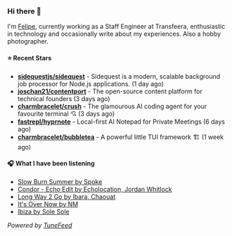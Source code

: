 ### Hi there 👋

I'm [Felipe](https://felipevm.com), currently working as a Staff Engineer at Transfeera, enthusiastic in technology and occasionally write about my experiences. Also a hobby photographer.

#### ⭐ Recent Stars
- **[sidequestjs/sidequest](https://github.com/sidequestjs/sidequest)** - Sidequest is a modern, scalable background job processor for Node.js applications. (1 day ago)
- **[joschan21/contentport](https://github.com/joschan21/contentport)** - The open-source content platform for technical founders (3 days ago)
- **[charmbracelet/crush](https://github.com/charmbracelet/crush)** - The glamourous AI coding agent for your favourite terminal 💘 (3 days ago)
- **[fastrepl/hyprnote](https://github.com/fastrepl/hyprnote)** - Local-first AI Notepad for Private Meetings (6 days ago)
- **[charmbracelet/bubbletea](https://github.com/charmbracelet/bubbletea)** - A powerful little TUI framework 🏗 (1 week ago)

#### 🎧 What I have been listening
- [Slow Burn Summer by Spoke](https://open.spotify.com/track/4GoLJa9qoKFvSpBBOXNPGd)
- [Condor - Echo Edit by Echolocation, Jordan Whitlock](https://open.spotify.com/track/6tzi6WaZwDRLYUJ6EWjOmH)
- [Long Way 2 Go by Ibara, Chaouat](https://open.spotify.com/track/6w8OHGviIdhA7YGZ0GpDqI)
- [It&#39;s Over Now by NM](https://open.spotify.com/track/5F76s2c4JUM6CTao8Opgxs)
- [Ibiza by Sole Sole](https://open.spotify.com/track/4tsTqM68xBF7oydVZp0lIf)

_Powered by [TuneFeed](https://tunefeed.app?ref=github.com)_
